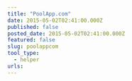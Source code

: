 ```yaml
---
title: "PoolApp.com"
date: 2015-05-02T02:41:00.000Z
published: false
posted_date: 2015-05-02T02:41:00.000Z
featured: false
slug: poolappcom
tool_type:
  - helper
urls:
---
```

